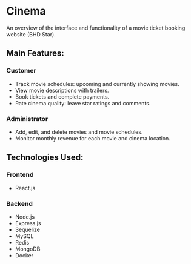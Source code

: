 # Cinema

An overview of the interface and functionality of a movie ticket booking website (BHD Star).

## Main Features:
### Customer
- Track movie schedules: upcoming and currently showing movies.
- View movie descriptions with trailers.
- Book tickets and complete payments.
- Rate cinema quality: leave star ratings and comments.

### Administrator
- Add, edit, and delete movies and movie schedules.
- Monitor monthly revenue for each movie and cinema location.

## Technologies Used:
### Frontend
- React.js

### Backend
- Node.js
- Express.js
- Sequelize
- MySQL
- Redis
- MongoDB
- Docker
